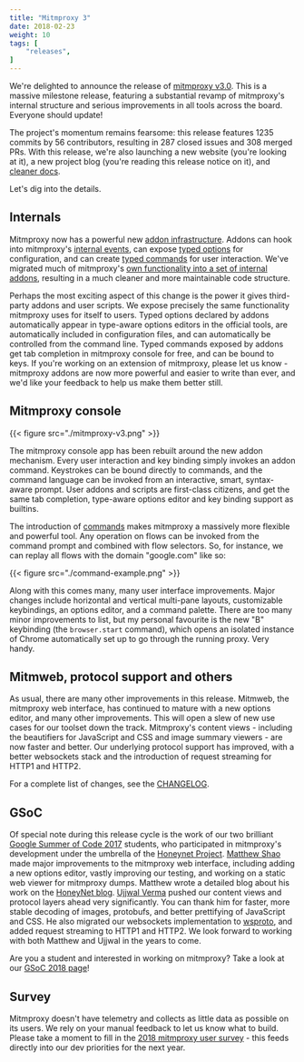```yaml
---
title: "Mitmproxy 3"
date: 2018-02-23
weight: 10
tags: [
    "releases",
]
---
```


We're delighted to announce the release of [mitmproxy
v3.0](https://github.com/mitmproxy/mitmproxy/releases/latest). This is a massive
milestone release, featuring a substantial revamp of mitmproxy's internal
structure and serious improvements in all tools across the board. Everyone should
update!

<!--more-->

The project's momentum remains fearsome: this release features 1235 commits by
56 contributors, resulting in 287 closed issues and 308 merged PRs. With this
release, we're also launching a new website (you're looking at it), a new
project blog (you're reading this release notice on it), and [cleaner
docs](/docs/latest).

Let's dig into the details.

## Internals

Mitmproxy now has a powerful new [addon
infrastructure](/docs/latest/addons-overview/). Addons can hook into mitmproxy's
[internal events](/docs/latest/addons-events/), can expose [typed
options](/docs/latest/addons-options) for configuration, and can create [typed
commands](/docs/latest/addons-events/) for user interaction. We've migrated much
of mitmproxy's [own functionality into a set of internal
addons](https://github.com/mitmproxy/mitmproxy/tree/master/mitmproxy/addons),
resulting in a much cleaner and more maintainable code structure.

Perhaps the most exciting aspect of this change is the power it gives
third-party addons and user scripts. We expose precisely the same functionality
mitmproxy uses for itself to users. Typed options declared by addons
automatically appear in type-aware options editors in the official tools, are
automatically included in configuration files, and can automatically be
controlled from the command line. Typed commands exposed by addons get tab
completion in mitmproxy console for free, and can be bound to keys. If you're
working on an extension of mitmproxy, please let us know - mitmproxy addons are
now more powerful and easier to write than ever, and we'd like your feedback to
help us make them better still.


## Mitmproxy console

{{< figure src="./mitmproxy-v3.png" >}}

The mitmproxy console app has been rebuilt around the new addon mechanism. Every
user interaction and key binding simply invokes an addon command. Keystrokes can
be bound directly to commands, and the command language can be invoked from an
interactive, smart, syntax-aware prompt. User addons and scripts are first-class
citizens, and get the same tab completion, type-aware options editor and key
binding support as builtins.

The introduction of [commands](/docs/latest/concepts-commands) makes mitmproxy a
massively more flexible and powerful tool. Any operation on flows can be invoked
from the command prompt and combined with flow selectors. So, for instance, we
can replay all flows with the domain "google.com" like so:

{{< figure src="./command-example.png" >}}

Along with this comes many, many user interface improvements. Major changes
include horizontal and vertical multi-pane layouts, customizable keybindings, an
options editor, and a command palette. There are too many minor improvements to
list, but my personal favourite is the new "B" keybinding (the `browser.start`
command), which opens an isolated instance of Chrome automatically set up to go
through the running proxy. Very handy.


## Mitmweb, protocol support and others

As usual, there are many other improvements in this release. Mitmweb, the
mitmproxy web interface, has continued to mature with a new options editor, and
many other improvements. This will open a slew of new use cases for our toolset
down the track. Mitmproxy's content views - including the beautifiers for
JavaScript and CSS and image summary viewers - are now faster and better. Our
underlying protocol support has improved, with a better websockets stack and the
introduction of request streaming for HTTP1 and HTTP2.

For a complete list of changes, see the
[CHANGELOG](https://github.com/mitmproxy/mitmproxy/blob/master/CHANGELOG).



## GSoC

Of special note during this release cycle is the work of our two brilliant
[Google Summer of Code 2017](https://summerofcode.withgoogle.com/) students, who
participated in mitmproxy's development under the umbrella of the [Honeynet
Project](https://www.honeynet.org/). [Matthew
Shao](https://github.com/matthewshao) made major improvements to the mitmproxy
web interface, including adding a new options editor, vastly improving our
testing, and working on a static web viewer for mitmproxy dumps. Matthew wrote a
detailed blog about his work on the [HoneyNet
blog](http://honeynet.org/node/1359). [Ujjwal
Verma](https://github.com/ujjwal96) pushed our content views and protocol layers
ahead very significantly. You can thank him for faster, more stable decoding of
images, protobufs, and better prettifying of JavaScript and CSS. He also
migrated our websockets implementation to
[wsproto](https://github.com/python-hyper/wsproto), and added request streaming
to HTTP1 and HTTP2. We look forward to working with both Matthew and Ujjwal in
the years to come.

Are you a student and interested in working on mitmproxy? Take a look at our [GSoC 2018 page](https://honeynet.org/gsoc2018/ideas)!



## Survey

Mitmproxy doesn't have telemetry and collects as little data as possible on its
users. We rely on your manual feedback to let us know what to build. Please take
a moment to fill in the [2018 mitmproxy user
survey](https://goo.gl/forms/Or2mwRtcG5h8yr813) - this feeds directly into our
dev priorities for the next year.



